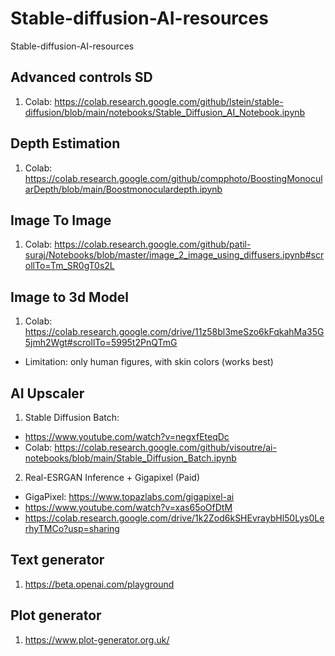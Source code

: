 # Stable-diffusion-AI-resources
Stable-diffusion-AI-resources

## Advanced controls SD
1. Colab: https://colab.research.google.com/github/lstein/stable-diffusion/blob/main/notebooks/Stable_Diffusion_AI_Notebook.ipynb

## Depth Estimation
1. Colab: https://colab.research.google.com/github/compphoto/BoostingMonocularDepth/blob/main/Boostmonoculardepth.ipynb

## Image To Image
1. Colab: https://colab.research.google.com/github/patil-suraj/Notebooks/blob/master/image_2_image_using_diffusers.ipynb#scrollTo=Tm_SR0gT0s2L

## Image to 3d Model
1. Colab: https://colab.research.google.com/drive/11z58bl3meSzo6kFqkahMa35G5jmh2Wgt#scrollTo=5995t2PnQTmG
 - Limitation: only human figures, with skin colors (works best)

## AI Upscaler
1. Stable Diffusion Batch: 
 - https://www.youtube.com/watch?v=negxfEteqDc
 - Colab: https://colab.research.google.com/github/visoutre/ai-notebooks/blob/main/Stable_Diffusion_Batch.ipynb

2. Real-ESRGAN Inference + Gigapixel (Paid)
 - GigaPixel: https://www.topazlabs.com/gigapixel-ai
 - https://www.youtube.com/watch?v=xas65oOfDtM
 - https://colab.research.google.com/drive/1k2Zod6kSHEvraybHl50Lys0LerhyTMCo?usp=sharing

## Text generator
1. https://beta.openai.com/playground

## Plot generator
1. https://www.plot-generator.org.uk/
